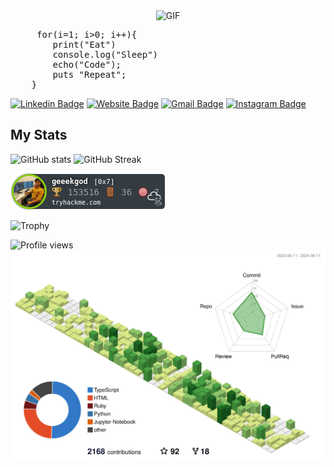 
<div style="display:flex"><img style="margin:auto" alt="GIF" src="https://c.tenor.com/41I-iMyClCgAAAAd/programmer-programming.gif" /></div>
<pre>
     for(i=1; i>0; i++){
        print("Eat")
        console.log("Sleep")
        echo("Code");
        puts "Repeat";
    }
</pre>

[![Linkedin Badge](https://img.shields.io/badge/-RishabhLinkedIn-blue?style=flat&logo=Linkedin&logoColor=white&link=https://www.linkedin.com/in/rishabhh-singh/)](https://www.linkedin.com/in/rishabhh-singh/)
[![Website Badge](https://img.shields.io/badge/-RishabhWeb-47CCCC?style=flat&logo=Google-Chrome&logoColor=white&link=http://rishabhsingh-dev.me/)](http://geeekgod.in/)
[![Gmail Badge](https://img.shields.io/badge/-rishabh@geeekgod.in-c14438?style=flat&logo=Gmail&logoColor=white&link=mailto:rishabh@geeekgod.in)](mailto:rishabh@geeekgod.in)
[![Instagram Badge](https://img.shields.io/badge/-@thefrontendrish-purple?style=flat&logo=instagram&logoColor=white&link=https://www.instagram.com/thefrontendrish/)](https://www.instagram.com/thefrontendrish/)

## My Stats ##
![GitHub stats](https://github-readme-stats.vercel.app/api?username=geeekgod&show_icons=true&theme=dracula)
![GitHub Streak](https://streak-stats.demolab.com?user=geeekgod&theme=dracula)

![tryhackme stats](https://raw.githubusercontent.com/geeekgod/geeekgod/master/assets/badge.png)

![Trophy](https://github-profile-trophy.vercel.app/?username=geeekgod&theme=onedark)

![Profile views](https://komarev.com/ghpvc/?username=geeekgod)
![thisisrishabh22 stats](./profile-3d-contrib/profile-green-animate.svg)
